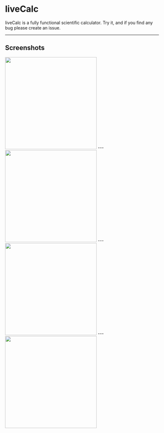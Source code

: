 # liveCalc

liveCalc is a fully functional scientific calculator. Try it, and if you find any bug please create an issue.

---
Screenshots
---

<img src="https://i.imgur.com/3jsdsNw.jpg" width="300"/>
---
<img src="https://i.imgur.com/gUTMzgf.jpg" width="300"/>
---
<img src="https://i.imgur.com/rFk4piy.jpg" width="300"/>
---
<img src="https://i.imgur.com/GJN4YAH.jpg" width="300"/>
